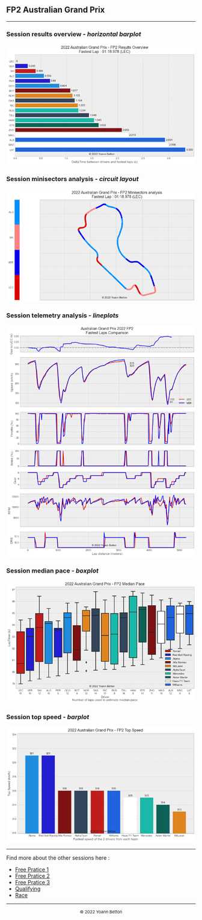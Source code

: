 ## FP2 Australian Grand Prix

---

### Session results overview - *horizontal barplot*

<img src="/output/2022-04-10_Australian_Grand_Prix/fp2_results_overview_white.png?raw=true"/>

### Session minisectors analysis - *circuit layout*

<img src="/output/2022-04-10_Australian_Grand_Prix/fp2_minisectors_analysis_white.png?raw=true"/>

### Session telemetry analysis - *lineplots*

<img src="/output/2022-04-10_Australian_Grand_Prix/fp2_telemetry_analysis_white.png?raw=true"/>

### Session median pace - *boxplot*

<img src="/output/2022-04-10_Australian_Grand_Prix/fp2_median_pace_white.png?raw=true"/>

### Session top speed - *barplot*

<img src="/output/2022-04-10_Australian_Grand_Prix/topspeed_fp2_white.png?raw=true"/>

--- 

Find more about the other sessions here :
  - [Free Pratice 1](/page/FP1/2022-04-10_Australian_Grand_Prix)  
  - [Free Pratice 2](/page/FP2/2022-04-10_Australian_Grand_Prix) 
  - [Free Pratice 3](/page/FP3/2022-04-10_Australian_Grand_Prix)
  - [Qualifying](/page/Qualifying/2022-04-10_Australian_Grand_Prix) 
  - [Race](/page/Race/2022-04-10_Australian_Grand_Prix)

---

<div style="text-align: center">
  <p style="font-size:11px">&copy; 2022 Yoann Betton</p>
</div>

<!-- ---

<p style="font-size:11px">Page generated from <a href="https://github.com/yoannbtn/yoannbtn.github.io">github.com/yoannbtn</a>.</p> -->
